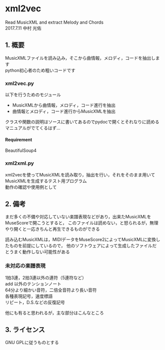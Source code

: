 # xml2vec
Read MusicXML and extract Melody and Chords  
2017.7.11 中村 光佑

## 1. 概要
MusicXMLファイルを読み込み，そこから曲情報，メロディ，コードを抽出します  
python初心者のため粗いコードです

### xml2vec.py
以下を行うためのモジュール
* MusicXMLから曲情報，メロディ，コード進行を抽出
* 曲情報とメロディ，コード進行からMusicXMLを抽出

クラスや関数の説明はソースに書いてあるのでpydocで開くとそれなりに読めるマニュアルがでてくるはず…
#### Requirement
BeautifulSoup4

### xml2xml.py
xml2vecを使ってMusicXMLを読み取り，抽出を行い，それをそのまま用いてMusicXMLを生成するテスト用プログラム  
動作の確認や使用例として


## 2. 備考
まだ多くの不備や対応していない楽譜表現などがあり，出来たMusicXMLをMuseScoreで開こうとすると，
このファイルは読めない，と怒られるが，無理やり開くと一応きちんと再生できるものができる

読み込むMusicXMLは，MIDIデータをMuseScore2によってMusicXMLに変換したものを前提にしているので，
他のソフトウェアによって生成したファイルだとうまく動作しない可能性がある


### 未対応の楽譜表現

1拍3連，2拍3連以外の連符（5連符など）  
add 以外のテンションノート  
64分より細かい音符，二倍全音符より長い音符  
各種表現記号，速度標語  
リピート，D.S.などの反復記号  
  
他にも有ると思われるが，主な部分はこんなところ



## 3. ライセンス
GNU GPLに従うものとする
